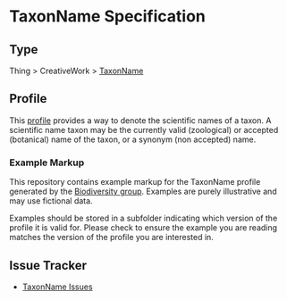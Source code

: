 # TaxonName Specification

## Type 

Thing > CreativeWork > [TaxonName](https://bioschemas.org/TaxonName/)

## Profile

This [profile](https://bioschemas.org/profiles/TaxonName/) provides a way to denote the scientific names of a taxon. 
A scientific name taxon may be the currently valid (zoological) or accepted (botanical) name of the taxon, or a synonym (non accepted) name.

### Example Markup

This repository contains example markup for the TaxonName profile generated by the [Biodiversity group](https://bioschemas.org/groups/Biodiversity/). Examples are purely illustrative and may use fictional data. 

Examples should be stored in a subfolder indicating which version of the profile it is valid for. Please check to ensure the example you are reading matches the version of the profile you are interested in.

## Issue Tracker 

- [TaxonName Issues](https://github.com/BioSchemas/specifications/labels/type%3A%20TaxonName)
